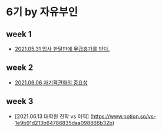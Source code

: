 # 6기 by 자유부인

## week 1
- [2021.05.31 입사 한달만에 무급휴가를 받다.](https://www.notion.so/ba12d7c2e4ef47ee96e442643fb1b210)

## week 2
- [2021.06.06 자기객관화의 중요성](https://www.notion.so/5fc14584d9d641b4889b02d43210f8aa)

## week 3
- [2021.06.13 대학원 진학 vs 이직] (https://www.notion.so/vs-1e9b91d213b64786835daa098866b32b)


